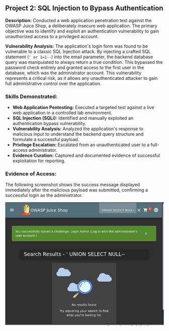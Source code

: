 ## Project 2: SQL Injection to Bypass Authentication

**Description:** Conducted a web application penetration test against the OWASP Juice Shop, a deliberately insecure web application. The primary objective was to identify and exploit an authentication vulnerability to gain unauthorized access to a privileged account.

**Vulnerability Analysis:** The application's login form was found to be vulnerable to a classic SQL Injection attack. By injecting a crafted SQL statement (`' or 1=1--`) into the email parameter, the backend database query was manipulated to always return a true condition. This bypassed the password check entirely and granted access to the first user in the database, which was the administrator account. This vulnerability represents a critical risk, as it allows any unauthenticated attacker to gain full administrative control over the application.

### Skills Demonstrated:

* **Web Application Pentesting:** Executed a targeted test against a live web application in a controlled lab environment.
* **SQL Injection (SQLi):** Identified and manually exploited an authentication bypass vulnerability.
* **Vulnerability Analysis:** Analyzed the application's response to malicious input to understand the backend query structure and formulate a successful payload.
* **Privilege Escalation:** Escalated from an unauthenticated user to a full-access administrator.
* **Evidence Curation:** Captured and documented evidence of successful exploitation for reporting.

### Evidence of Access:

The following screenshot shows the success message displayed immediately after the malicious payload was submitted, confirming a successful login as the administrator.

**![Admin Login Success](images/admin-login.png)**
